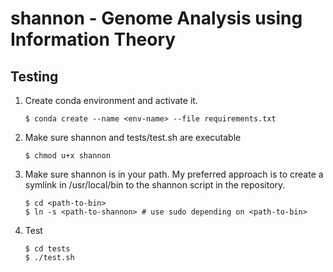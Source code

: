 # shannon - Genome Analysis using Information Theory

## Testing

1. Create conda environment and activate it.

   ```shell
   $ conda create --name <env-name> --file requirements.txt
   ```

2. Make sure shannon and tests/test.sh are executable

   ```shell
   $ chmod u+x shannon
   ```

3. Make sure shannon is in your path. My preferred approach is to create a symlink in /usr/local/bin to the shannon script in the repository.

   ```shell
   $ cd <path-to-bin>
   $ ln -s <path-to-shannon> # use sudo depending on <path-to-bin>
   ```

4. Test

   ```shell
   $ cd tests
   $ ./test.sh
   ```
